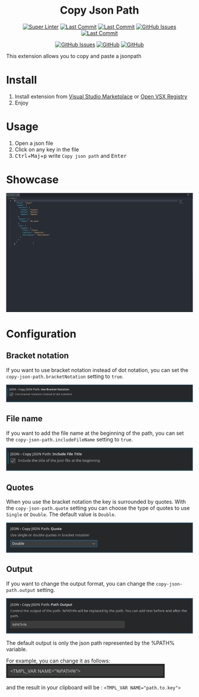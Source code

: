 <h1 align="center">Copy Json Path </h1>

<div align="center">

[![Super Linter](https://img.shields.io/github/actions/workflow/status/MaloPolese/copy-json-path/main.yml?branch=main)](https://github.com/MaloPolese/copy-json-path/tree/main)
[![Last Commit](https://img.shields.io/github/repo-size/MaloPolese/copy-json-path?style=flat-square&label=Repo&color=4F98CA)](https://github.com/MaloPolese/copy-json-path/tree/main)
[![Last Commit](https://img.shields.io/github/license/MaloPolese/copy-json-path?style=flat-square&logo=GNU&label=License)](https://github.com/MaloPolese/copy-json-path/tree/main)
[![GitHub Issues](https://img.shields.io/github/issues/MaloPolese/copy-json-path.svg?style=flat-square&label=Issues&color=FF70A7)](https://github.com/MaloPolese/copy-json-path/issues)
[![Last Commit](https://img.shields.io/github/last-commit/MaloPolese/copy-json-path.svg?style=flat-square&label=Last%20Commit&color=A06EE1)](https://github.com/MaloPolese/copy-json-path/tree/main)

[![GitHub Issues](https://img.shields.io/visual-studio-marketplace/stars/malo.copy-json-path?style=flat-square)](https://marketplace.visualstudio.com/items?itemName=Malo.copy-json-path)
[![GitHub](https://img.shields.io/visual-studio-marketplace/v/malo.copy-json-path?style=flat-square)](https://marketplace.visualstudio.com/items?itemName=Malo.copy-json-path&ssr=false#version-history)
[![GitHub](https://img.shields.io/visual-studio-marketplace/d/malo.copy-json-path)](https://marketplace.visualstudio.com/items?itemName=Malo.copy-json-path&ssr=false#review-details)

</div>

This extension allows you to copy and paste a jsonpath

# Install

1. Install extension from [Visual Studio Marketplace](https://marketplace.visualstudio.com/items?itemName=Malo.copy-json-path) or [Open VSX Registry](https://open-vsx.org/extension/Malo/copy-json-path)
2. Enjoy

# Usage

1. Open a json file
2. Click on any key in the file
3. <kbd>Ctrl</kbd>+<kbd>Maj</kbd>+<kbd>p</kbd> write `Copy json path` and <kbd>Enter</kbd>

# Showcase

![Showcase 1](assets/showcase-1.gif 'How to copy')

# Configuration

## Bracket notation

If you want to use bracket notation instead of dot notation, you can set the `copy-json-path.bracketNotation` setting to `true`.

![Bracket notation setting](assets/settings-bracket-notation.png 'bracket notation')

## File name

If you want to add the file name at the beginning of the path, you can set the `copy-json-path.includeFileName` setting to `true`.

![File name setting](assets/settings-file-name.png 'file name')

## Quotes

When you use the bracket notation the key is surrounded by quotes. With the `copy-json-path.quote` setting you can choose the type of quotes to use `Single` or `Double`.
The default value is `Double`.

![Quote setting](assets/settings-quote.png 'Quote')

## Output

If you want to change the output format, you can change the `copy-json-path.output` setting.

![Output setting](assets/settings-output.png 'Output')

The default output is only the json path represented by the %PATH% variable.

For example, you can change it as follows:
![Output html](assets/settings-output-html.png 'Output html')

and the result in your clipboard will be :
`<TMPL_VAR NAME="path.to.key">`
